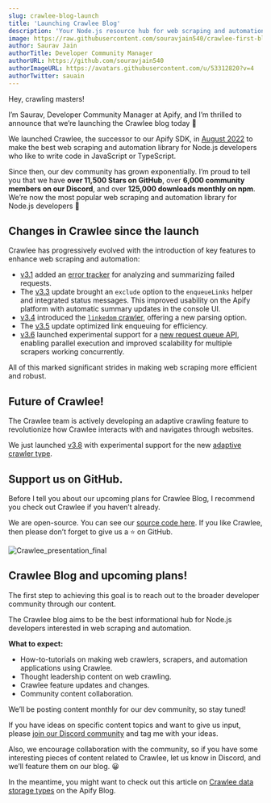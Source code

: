 ```yaml
---
slug: crawlee-blog-launch
title: 'Launching Crawlee Blog'
description: 'Your Node.js resource hub for web scraping and automation.'
image: https://raw.githubusercontent.com/souravjain540/crawlee-first-blog/main/og-image.png
author: Saurav Jain
authorTitle: Developer Community Manager
authorURL: https://github.com/souravjain540
authorImageURL: https://avatars.githubusercontent.com/u/53312820?v=4
authorTwitter: sauain
---
```


Hey, crawling masters!

I’m Saurav, Developer Community Manager at Apify, and I’m thrilled to announce that we’re launching the Crawlee blog today 🎉

We launched Crawlee, the successor to our Apify SDK, in [August 2022](https://blog.apify.com/announcing-crawlee-the-web-scraping-and-browser-automation-library/) to make the best web scraping and automation library for Node.js developers who like to write code in JavaScript or TypeScript.

Since then, our dev community has grown exponentially. I’m proud to tell you that we have **over 11,500 Stars on GitHub**, over **6,000 community members on our Discord**, and over **125,000 downloads monthly on npm**. We’re now the most popular web scraping and automation library for Node.js developers 👏

<!--truncate-->

## Changes in Crawlee since the launch

Crawlee has progressively evolved with the introduction of key features to enhance web scraping and automation:

- [v3.1](https://github.com/apify/crawlee/releases/tag/v3.1.0) added an [error tracker](https://crawlee.dev/api/core/class/ErrorTracker) for analyzing and summarizing failed requests.
- The [v3.3](https://github.com/apify/crawlee/releases/tag/v3.3.0) update brought an `exclude` option to the `enqueueLinks` helper and integrated status messages. This improved usability on the Apify platform with automatic summary updates in the console UI.
- [v3.4](https://github.com/apify/crawlee/releases/tag/v3.4.0) introduced the [`linkedom` crawler](https://crawlee.dev/api/linkedom-crawler), offering a new parsing option.
- The [v3.5](https://github.com/apify/crawlee/releases/tag/v3.5.0) update optimized link enqueuing for efficiency.
- [v3.6](https://github.com/apify/crawlee/releases/tag/v3.6.0) launched experimental support for a [new request queue API](https://crawlee.dev/docs/experiments/experiments-request-locking), enabling parallel execution and improved scalability for multiple scrapers working concurrently.

All of this marked significant strides in making web scraping more efficient and robust.

## Future of Crawlee!

The Crawlee team is actively developing an adaptive crawling feature to revolutionize how Crawlee interacts with and navigates through websites.

We just launched [v3.8](https://github.com/apify/crawlee/releases/tag/v3.8.0) with experimental support for the new [adaptive crawler type](https://crawlee.dev/api/playwright-crawler/class/AdaptivePlaywrightCrawler).

## Support us on GitHub.

Before I tell you about our upcoming plans for Crawlee Blog, I recommend you check out Crawlee if you haven’t already.

We are open-source. You can see our [source code here](https://github.com/apify/crawlee/). If you like Crawlee, then please don’t forget to give us a :star: on GitHub.

![Crawlee_presentation_final](https://github.com/souravjain540/crawlee-first-blog/assets/53312820/051ec8a3-86a7-4109-8fb3-135e399cbe93)

## Crawlee Blog and upcoming plans!

The first step to achieving this goal is to reach out to the broader developer community through our content.

The Crawlee blog aims to be the best informational hub for Node.js developers interested in web scraping and automation.

**What to expect:**

- How-to-tutorials on making web crawlers, scrapers, and automation applications using Crawlee.
- Thought leadership content on web crawling.
- Crawlee feature updates and changes.
- Community content collaboration.

We’ll be posting content monthly for our dev community, so stay tuned!

If you have ideas on specific content topics and want to give us input, please [join our Discord community](https://apify.com/discord) and tag me with your ideas.

Also, we encourage collaboration with the community, so if you have some interesting pieces of content related to Crawlee, let us know in Discord, and we’ll feature them on our blog. 😀

In the meantime, you might want to check out this article on [Crawlee data storage types](https://blog.apify.com/crawlee-data-storage-types/) on the Apify Blog.

